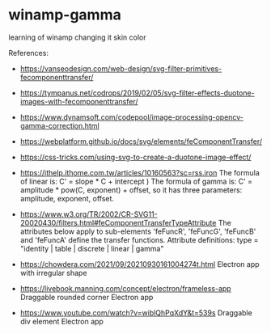 # winamp-gamma
learning of winamp changing it skin color


References:
* https://vanseodesign.com/web-design/svg-filter-primitives-fecomponenttransfer/
* https://tympanus.net/codrops/2019/02/05/svg-filter-effects-duotone-images-with-fecomponenttransfer/
* https://www.dynamsoft.com/codepool/image-processing-opencv-gamma-correction.html
* https://webplatform.github.io/docs/svg/elements/feComponentTransfer/
* https://css-tricks.com/using-svg-to-create-a-duotone-image-effect/

* https://ithelp.ithome.com.tw/articles/10160563?sc=rss.iron
    The formula of linear is: C' = slope * C + intercept ) 
    The formula of gamma is: C' = amplitude * pow(C, exponent) + offset, 
    so it has three parameters: amplitude, exponent, offset.

* https://www.w3.org/TR/2002/CR-SVG11-20020430/filters.html#feComponentTransferTypeAttribute
    The attributes below apply to sub-elements 'feFuncR', 'feFuncG', 'feFuncB' and 'feFuncA' define the transfer functions.
    Attribute definitions:
        type = "identity | table | discrete | linear | gamma"    

* https://chowdera.com/2021/09/20210930161004274t.html
    Electron app with irregular shape
* https://livebook.manning.com/concept/electron/frameless-app
    Draggable rounded corner Electron app
* https://www.youtube.com/watch?v=wiblQhPqXdY&t=539s
    Draggable div element Electron app
